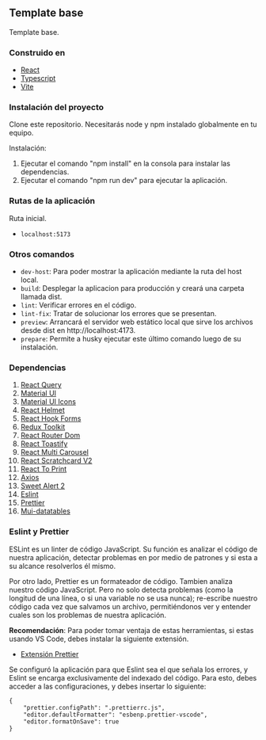 ## Template base

Template base.

### Construido en

- [React](https://es.reactjs.org/)
- [Typescript](https://www.typescriptlang.org/)
- [Vite](https://vitejs.dev/)

### Instalación del proyecto

Clone este repositorio. Necesitarás node y npm instalado globalmente en tu equipo.

Instalación:

1. Ejecutar el comando "npm install" en la consola para instalar las dependencias.
2. Ejecutar el comando "npm run dev" para ejecutar la aplicación.

### Rutas de la aplicación

Ruta inicial.

- `localhost:5173`

### Otros comandos

- `dev-host`: Para poder mostrar la aplicación mediante la ruta del host local.
- `build`: Desplegar la aplicacion para producción y creará una carpeta llamada dist.
- `lint`: Verificar errores en el código.
- `lint-fix`: Tratar de solucionar los errores que se presentan.
- `preview`: Arrancará el servidor web estático local que sirve los archivos desde dist en http://localhost:4173.
- `prepare`: Permite a husky ejecutar este último comando luego de su instalación.

### Dependencias

1. [React Query](https://tanstack.com/query/v4/?from=reactQueryV3&original=https://react-query-v3.tanstack.com/)
2. [Material UI](https://mui.com/)
3. [Material UI Icons](https://mui.com/material-ui/material-icons/#main-content)
4. [React Helmet](https://www.npmjs.com/package/react-helmet)
5. [React Hook Forms](https://react-hook-form.com/)
6. [Redux Toolkit](https://redux-toolkit.js.org/)
7. [React Router Dom](https://reactrouter.com/en/v6.3.0/)
8. [React Toastify](https://fkhadra.github.io/react-toastify/introduction/)
9. [React Multi Carousel](https://www.npmjs.com/package/react-multi-carousel)
10. [React Scratchcard V2](https://www.npmjs.com/package/react-scratchcard-v2)
11. [React To Print](https://github.com/gregnb/react-to-print#readme)
12. [Axios](https://axios-http.com/)
13. [Sweet Alert 2](https://sweetalert2.github.io/)
14. [Eslint](https://github.com/eslint/eslint)
15. [Prettier](https://github.com/prettier/prettier)
16. [Mui-datatables](https://www.npmjs.com/package/mui-datatables)

### Eslint y Prettier

ESLint es un linter de código JavaScript. Su función es analizar el código de nuestra aplicación, detectar problemas en por medio de patrones y si esta a su alcance resolverlos él mismo.

Por otro lado, Prettier es un formateador de código. Tambien analiza nuestro código JavaScript. Pero no solo detecta problemas (como la longitud de una línea, o si una variable no se usa nunca); re-escribe nuestro código cada vez que salvamos un archivo, permitiéndonos ver y entender cuales son los problemas de nuestra aplicación.

**Recomendación**: Para poder tomar ventaja de estas herramientas, si estas usando VS Code, debes instalar la siguiente extensión.

- [Extensión Prettier](https://marketplace.visualstudio.com/items?itemName=esbenp.prettier-vscode)

Se configuró la aplicación para que Eslint sea el que señala los errores, y Eslint se encarga exclusivamente del indexado del código. Para esto, debes acceder a las configuraciones, y debes insertar lo siguiente:

```
{
    "prettier.configPath": ".prettierrc.js",
    "editor.defaultFormatter": "esbenp.prettier-vscode",
    "editor.formatOnSave": true
}
```
